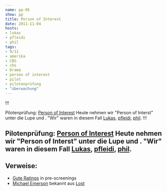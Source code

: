 ```yaml
---
name: pp-05
show: pp
title: Person of Interest
date: 2011-11-04
hosts:
- lukas
- pfleidi
- phil
tags:
- 9/11
- amerika
- CBS
- cbs
- Drama
- person of interest
- pilot
- pilotenprüfung
- "überwachung"
---
```

!!!

 Pilotenprüfung: [Person of Interest](http://www.imdb.com/title/tt1839578/)
Heute nehmen wir "Person of Interst" unter die Lupe und . "Wir" waren in diesem Fall [Lukas](http://twitter.com/blubser), [pfleidi](http://twitter.com/pfleidi), [phil](http://twitter.com/philgrooves).
!!!

## Pilotenprüfung: [Person of Interest](http://www.imdb.com/title/tt1839578/) Heute nehmen wir "Person of Interst" unter die Lupe und . "Wir" waren in diesem Fall [Lukas](http://twitter.com/blubser), [pfleidi](http://twitter.com/pfleidi), [phil](http://twitter.com/philgrooves).
## Verweise:

- [Gute Ratings](http://www.fastcompany.com/1781182/jonathan-nolan-person-of-interest-cbs-jj-abrams) in pre-screenings
- [Michael Emerson](http://www.imdb.com/name/nm0256237/) bekannt aus [Lost](http://www.imdb.com/title/tt0411008/)
